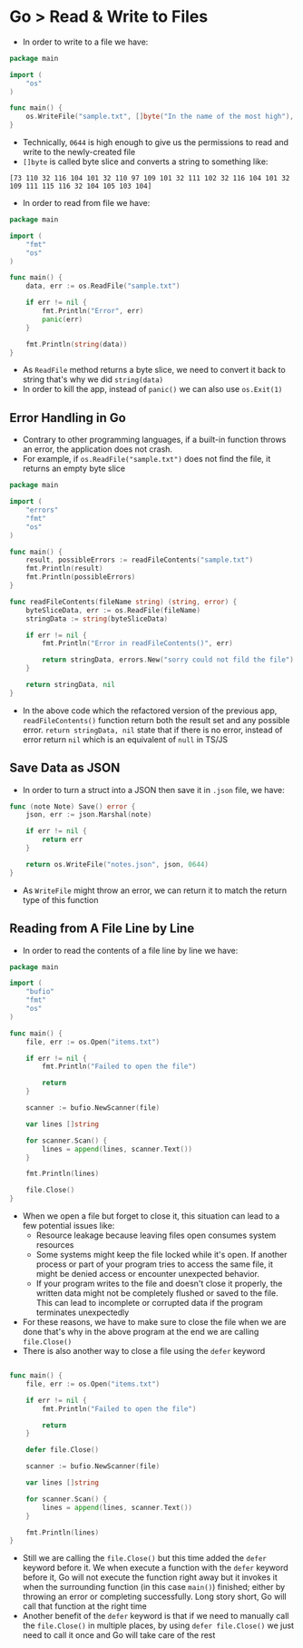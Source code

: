 # Go > Read & Write to Files

-   In order to write to a file we have:

```go
package main

import (
	"os"
)

func main() {
	os.WriteFile("sample.txt", []byte("In the name of the most high"), 0644)
}
```

-   Technically, `0644` is high enough to give us the permissions to read and write to the newly-created file
-   `[]byte` is called byte slice and converts a string to something like:

```text
[73 110 32 116 104 101 32 110 97 109 101 32 111 102 32 116 104 101 32 109 111 115 116 32 104 105 103 104]
```

-   In order to read from file we have:

```go
package main

import (
	"fmt"
	"os"
)

func main() {
	data, err := os.ReadFile("sample.txt")

	if err != nil {
		fmt.Println("Error", err)
		panic(err)
	}

	fmt.Println(string(data))
}
```

-   As `ReadFile` method returns a byte slice, we need to convert it back to string that's why we did `string(data)`
-   In order to kill the app, instead of `panic()` we can also use `os.Exit(1)`

## Error Handling in Go

-   Contrary to other programming languages, if a built-in function throws an error, the application does not crash.
-   For example, if `os.ReadFile("sample.txt")` does not find the file, it returns an empty byte slice

```go
package main

import (
	"errors"
	"fmt"
	"os"
)

func main() {
	result, possibleErrors := readFileContents("sample.txt")
	fmt.Println(result)
	fmt.Println(possibleErrors)
}

func readFileContents(fileName string) (string, error) {
	byteSliceData, err := os.ReadFile(fileName)
	stringData := string(byteSliceData)

	if err != nil {
		fmt.Println("Error in readFileContents()", err)

		return stringData, errors.New("sorry could not fild the file")
	}

	return stringData, nil
}
```

-   In the above code which the refactored version of the previous app, `readFileContents()` function return both the result set and any possible error. `return stringData, nil` state that if there is no error, instead of error return `nil` which is an equivalent of `null` in TS/JS

## Save Data as JSON

-   In order to turn a struct into a JSON then save it in `.json` file, we have:

```go
func (note Note) Save() error {
	json, err := json.Marshal(note)

	if err != nil {
		return err
	}

	return os.WriteFile("notes.json", json, 0644)
}
```

-   As `WriteFile` might throw an error, we can return it to match the return type of this function

## Reading from A File Line by Line

-   In order to read the contents of a file line by line we have:

```go
package main

import (
	"bufio"
	"fmt"
	"os"
)

func main() {
	file, err := os.Open("items.txt")

	if err != nil {
		fmt.Println("Failed to open the file")

		return
	}

	scanner := bufio.NewScanner(file)

	var lines []string

	for scanner.Scan() {
		lines = append(lines, scanner.Text())
	}

	fmt.Println(lines)

	file.Close()
}
```

-   When we open a file but forget to close it, this situation can lead to a few potential issues like:
    -   Resource leakage because leaving files open consumes system resources
    -   Some systems might keep the file locked while it's open. If another process or part of your program tries to access the same file, it might be denied access or encounter unexpected behavior.
    -   If your program writes to the file and doesn't close it properly, the written data might not be completely flushed or saved to the file. This can lead to incomplete or corrupted data if the program terminates unexpectedly
-   For these reasons, we have to make sure to close the file when we are done that's why in the above program at the end we are calling `file.Close()`
-   There is also another way to close a file using the `defer` keyword

```go

func main() {
	file, err := os.Open("items.txt")

	if err != nil {
		fmt.Println("Failed to open the file")

		return
	}

	defer file.Close()

	scanner := bufio.NewScanner(file)

	var lines []string

	for scanner.Scan() {
		lines = append(lines, scanner.Text())
	}

	fmt.Println(lines)
}
```

-   Still we are calling the `file.Close()` but this time added the `defer` keyword before it. We when execute a function with the `defer` keyword before it, Go will not execute the function right away but it invokes it when the surrounding function (in this case `main()`) finished; either by throwing an error or completing successfully. Long story short, Go will call that function at the right time
-   Another benefit of the `defer` keyword is that if we need to manually call the `file.Close()` in multiple places, by using `defer file.Close()` we just need to call it once and Go will take care of the rest
